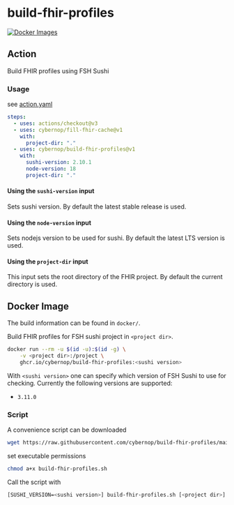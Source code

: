 # build-fhir-profiles

[![Docker Images](https://github.com/cybernop/build-fhir-profiles/actions/workflows/docker.yml/badge.svg)](https://github.com/cybernop/build-fhir-profiles/actions/workflows/docker.yml)

## Action
Build FHIR profiles using FSH Sushi

### Usage

see [action.yaml](action.yaml)

```yaml
steps:
  - uses: actions/checkout@v3
  - uses: cybernop/fill-fhir-cache@v1
    with:
      project-dir: "."
  - uses: cybernop/build-fhir-profiles@v1
    with:
      sushi-version: 2.10.1
      node-version: 18
      project-dir: "."
```
#### Using the `sushi-version` input

Sets sushi version. By default the latest stable release is used.

#### Using the `node-version` input

Sets nodejs version to be used for sushi. By default the latest LTS version is used.

#### Using the `project-dir` input

This input sets the root directory of the FHIR project. By default the current directory is used.

## Docker Image

The build information can be found in `docker/`.

Build FHIR profiles for FSH sushi project in `<project dir>`.

```bash
docker run --rm -u $(id -u):$(id -g) \
    -v <project dir>:/project \
    ghcr.io/cybernop/build-fhir-profiles:<sushi version>
```

With `<sushi version>` one can specify which version of FSH Sushi to use for checking. Currently the following versions are supported:

* `3.11.0`

### Script

A convenience script can be downloaded

```bash
wget https://raw.githubusercontent.com/cybernop/build-fhir-profiles/main/docker/scripts/build-fhir-profiles.sh
```

set executable permissions

```bash
chmod a+x build-fhir-profiles.sh
```

Call the script with

```bash
[SUSHI_VERSION=<sushi version>] build-fhir-profiles.sh [<project dir>]
```

